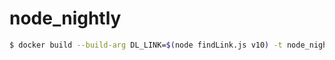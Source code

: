# node_nightly

```bash
$ docker build --build-arg DL_LINK=$(node findLink.js v10) -t node_nightly:v12 .
```
